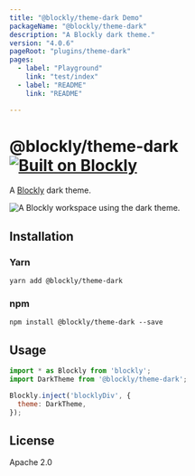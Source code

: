 ```yaml
---
title: "@blockly/theme-dark Demo"
packageName: "@blockly/theme-dark"
description: "A Blockly dark theme."
version: "4.0.6"
pageRoot: "plugins/theme-dark"
pages:
  - label: "Playground"
    link: "test/index"
  - label: "README"
    link: "README"

---
```

# @blockly/theme-dark [![Built on Blockly](https://tinyurl.com/built-on-blockly)](https://github.com/google/blockly)

A [Blockly](https://www.npmjs.com/package/blockly) dark theme.

![A Blockly workspace using the dark theme.](https://github.com/google/blockly-samples/raw/master/plugins/theme-dark/readme-media/DarkTheme.png)

## Installation

### Yarn
```
yarn add @blockly/theme-dark
```

### npm
```
npm install @blockly/theme-dark --save
```

## Usage

```js
import * as Blockly from 'blockly';
import DarkTheme from '@blockly/theme-dark';

Blockly.inject('blocklyDiv', {
  theme: DarkTheme,
});

```

## License
Apache 2.0
